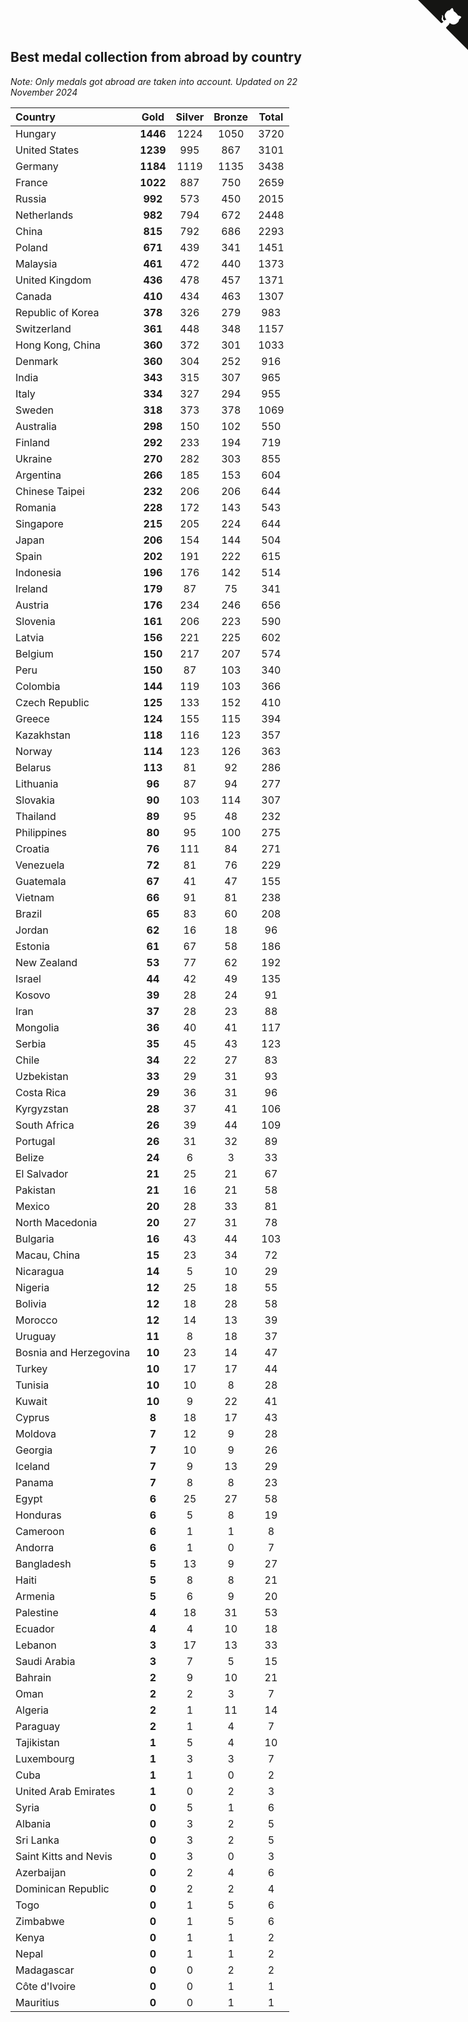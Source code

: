 ## Best medal collection from abroad by country

*Note: Only medals got abroad are taken into account.*
*Updated on 22 November 2024*

| Country | Gold | Silver | Bronze | Total |
| :--- | :--: | :--: | :--: | :--: |
| Hungary | **1446** | 1224 | 1050 | 3720 |
| United States | **1239** | 995 | 867 | 3101 |
| Germany | **1184** | 1119 | 1135 | 3438 |
| France | **1022** | 887 | 750 | 2659 |
| Russia | **992** | 573 | 450 | 2015 |
| Netherlands | **982** | 794 | 672 | 2448 |
| China | **815** | 792 | 686 | 2293 |
| Poland | **671** | 439 | 341 | 1451 |
| Malaysia | **461** | 472 | 440 | 1373 |
| United Kingdom | **436** | 478 | 457 | 1371 |
| Canada | **410** | 434 | 463 | 1307 |
| Republic of Korea | **378** | 326 | 279 | 983 |
| Switzerland | **361** | 448 | 348 | 1157 |
| Hong Kong, China | **360** | 372 | 301 | 1033 |
| Denmark | **360** | 304 | 252 | 916 |
| India | **343** | 315 | 307 | 965 |
| Italy | **334** | 327 | 294 | 955 |
| Sweden | **318** | 373 | 378 | 1069 |
| Australia | **298** | 150 | 102 | 550 |
| Finland | **292** | 233 | 194 | 719 |
| Ukraine | **270** | 282 | 303 | 855 |
| Argentina | **266** | 185 | 153 | 604 |
| Chinese Taipei | **232** | 206 | 206 | 644 |
| Romania | **228** | 172 | 143 | 543 |
| Singapore | **215** | 205 | 224 | 644 |
| Japan | **206** | 154 | 144 | 504 |
| Spain | **202** | 191 | 222 | 615 |
| Indonesia | **196** | 176 | 142 | 514 |
| Ireland | **179** | 87 | 75 | 341 |
| Austria | **176** | 234 | 246 | 656 |
| Slovenia | **161** | 206 | 223 | 590 |
| Latvia | **156** | 221 | 225 | 602 |
| Belgium | **150** | 217 | 207 | 574 |
| Peru | **150** | 87 | 103 | 340 |
| Colombia | **144** | 119 | 103 | 366 |
| Czech Republic | **125** | 133 | 152 | 410 |
| Greece | **124** | 155 | 115 | 394 |
| Kazakhstan | **118** | 116 | 123 | 357 |
| Norway | **114** | 123 | 126 | 363 |
| Belarus | **113** | 81 | 92 | 286 |
| Lithuania | **96** | 87 | 94 | 277 |
| Slovakia | **90** | 103 | 114 | 307 |
| Thailand | **89** | 95 | 48 | 232 |
| Philippines | **80** | 95 | 100 | 275 |
| Croatia | **76** | 111 | 84 | 271 |
| Venezuela | **72** | 81 | 76 | 229 |
| Guatemala | **67** | 41 | 47 | 155 |
| Vietnam | **66** | 91 | 81 | 238 |
| Brazil | **65** | 83 | 60 | 208 |
| Jordan | **62** | 16 | 18 | 96 |
| Estonia | **61** | 67 | 58 | 186 |
| New Zealand | **53** | 77 | 62 | 192 |
| Israel | **44** | 42 | 49 | 135 |
| Kosovo | **39** | 28 | 24 | 91 |
| Iran | **37** | 28 | 23 | 88 |
| Mongolia | **36** | 40 | 41 | 117 |
| Serbia | **35** | 45 | 43 | 123 |
| Chile | **34** | 22 | 27 | 83 |
| Uzbekistan | **33** | 29 | 31 | 93 |
| Costa Rica | **29** | 36 | 31 | 96 |
| Kyrgyzstan | **28** | 37 | 41 | 106 |
| South Africa | **26** | 39 | 44 | 109 |
| Portugal | **26** | 31 | 32 | 89 |
| Belize | **24** | 6 | 3 | 33 |
| El Salvador | **21** | 25 | 21 | 67 |
| Pakistan | **21** | 16 | 21 | 58 |
| Mexico | **20** | 28 | 33 | 81 |
| North Macedonia | **20** | 27 | 31 | 78 |
| Bulgaria | **16** | 43 | 44 | 103 |
| Macau, China | **15** | 23 | 34 | 72 |
| Nicaragua | **14** | 5 | 10 | 29 |
| Nigeria | **12** | 25 | 18 | 55 |
| Bolivia | **12** | 18 | 28 | 58 |
| Morocco | **12** | 14 | 13 | 39 |
| Uruguay | **11** | 8 | 18 | 37 |
| Bosnia and Herzegovina | **10** | 23 | 14 | 47 |
| Turkey | **10** | 17 | 17 | 44 |
| Tunisia | **10** | 10 | 8 | 28 |
| Kuwait | **10** | 9 | 22 | 41 |
| Cyprus | **8** | 18 | 17 | 43 |
| Moldova | **7** | 12 | 9 | 28 |
| Georgia | **7** | 10 | 9 | 26 |
| Iceland | **7** | 9 | 13 | 29 |
| Panama | **7** | 8 | 8 | 23 |
| Egypt | **6** | 25 | 27 | 58 |
| Honduras | **6** | 5 | 8 | 19 |
| Cameroon | **6** | 1 | 1 | 8 |
| Andorra | **6** | 1 | 0 | 7 |
| Bangladesh | **5** | 13 | 9 | 27 |
| Haiti | **5** | 8 | 8 | 21 |
| Armenia | **5** | 6 | 9 | 20 |
| Palestine | **4** | 18 | 31 | 53 |
| Ecuador | **4** | 4 | 10 | 18 |
| Lebanon | **3** | 17 | 13 | 33 |
| Saudi Arabia | **3** | 7 | 5 | 15 |
| Bahrain | **2** | 9 | 10 | 21 |
| Oman | **2** | 2 | 3 | 7 |
| Algeria | **2** | 1 | 11 | 14 |
| Paraguay | **2** | 1 | 4 | 7 |
| Tajikistan | **1** | 5 | 4 | 10 |
| Luxembourg | **1** | 3 | 3 | 7 |
| Cuba | **1** | 1 | 0 | 2 |
| United Arab Emirates | **1** | 0 | 2 | 3 |
| Syria | **0** | 5 | 1 | 6 |
| Albania | **0** | 3 | 2 | 5 |
| Sri Lanka | **0** | 3 | 2 | 5 |
| Saint Kitts and Nevis | **0** | 3 | 0 | 3 |
| Azerbaijan | **0** | 2 | 4 | 6 |
| Dominican Republic | **0** | 2 | 2 | 4 |
| Togo | **0** | 1 | 5 | 6 |
| Zimbabwe | **0** | 1 | 5 | 6 |
| Kenya | **0** | 1 | 1 | 2 |
| Nepal | **0** | 1 | 1 | 2 |
| Madagascar | **0** | 0 | 2 | 2 |
| Côte d'Ivoire | **0** | 0 | 1 | 1 |
| Mauritius | **0** | 0 | 1 | 1 |


<a href="https://github.com/jonatanklosko/wca_statistics" class="github-corner" aria-label="View source on Github"><svg width="80" height="80" viewBox="0 0 250 250" style="fill:#151513; color:#fff; position: absolute; top: 0; border: 0; right: 0;" aria-hidden="true"><path d="M0,0 L115,115 L130,115 L142,142 L250,250 L250,0 Z"></path><path d="M128.3,109.0 C113.8,99.7 119.0,89.6 119.0,89.6 C122.0,82.7 120.5,78.6 120.5,78.6 C119.2,72.0 123.4,76.3 123.4,76.3 C127.3,80.9 125.5,87.3 125.5,87.3 C122.9,97.6 130.6,101.9 134.4,103.2" fill="currentColor" style="transform-origin: 130px 106px;" class="octo-arm"></path><path d="M115.0,115.0 C114.9,115.1 118.7,116.5 119.8,115.4 L133.7,101.6 C136.9,99.2 139.9,98.4 142.2,98.6 C133.8,88.0 127.5,74.4 143.8,58.0 C148.5,53.4 154.0,51.2 159.7,51.0 C160.3,49.4 163.2,43.6 171.4,40.1 C171.4,40.1 176.1,42.5 178.8,56.2 C183.1,58.6 187.2,61.8 190.9,65.4 C194.5,69.0 197.7,73.2 200.1,77.6 C213.8,80.2 216.3,84.9 216.3,84.9 C212.7,93.1 206.9,96.0 205.4,96.6 C205.1,102.4 203.0,107.8 198.3,112.5 C181.9,128.9 168.3,122.5 157.7,114.1 C157.9,116.9 156.7,120.9 152.7,124.9 L141.0,136.5 C139.8,137.7 141.6,141.9 141.8,141.8 Z" fill="currentColor" class="octo-body"></path></svg></a><style>.github-corner:hover .octo-arm{animation:octocat-wave 560ms ease-in-out}@keyframes octocat-wave{0%,100%{transform:rotate(0)}20%,60%{transform:rotate(-25deg)}40%,80%{transform:rotate(10deg)}}@media (max-width:500px){.github-corner:hover .octo-arm{animation:none}.github-corner .octo-arm{animation:octocat-wave 560ms ease-in-out}}</style>
